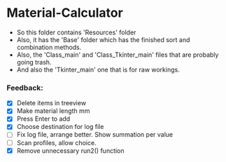 # Material-Calculator

* So this folder contains 'Resources' folder
* Also, it has the 'Base' folder which has the finished sort and combination methods.
* Also, the 'Class_main' and 'Class_Tkinter_main' files that are probably going trash.
* And also the 'Tkinter_main' one that is for raw workings.


### Feedback:
- [x] Delete items in treeview
- [x] Make material length mm
- [x] Press Enter to add
- [x] Choose destination for log file
- [ ] Fix log file, arrange better. Show summation per value
- [ ] Scan profiles, allow choice.
- [x] Remove unnecessary run2() function